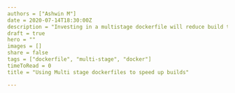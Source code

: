 ```yaml
---
authors = ["Ashwin M"]
date = 2020-07-14T18:30:00Z
description = "Investing in a multistage dockerfile will reduce build time massively. And its no rocket science"
draft = true
hero = ""
images = []
share = false
tags = ["dockerfile", "multi-stage", "docker"]
timeToRead = 0
title = "Using Multi stage dockerfiles to speed up builds"

---
```

